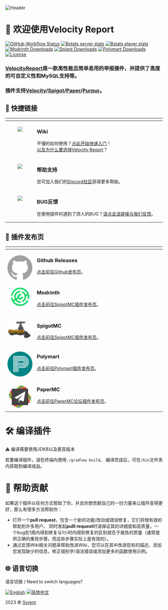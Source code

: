 ![Header](https://capsule-render.vercel.app/api?type=Waving&color=timeGradient&height=200&animation=fadeIn&section=header&text=Velocity%20Report&fontSize=65)

# 👋 欢迎使用Velocity Report

<!-- Data Statistics / 数据统计 -->
[![GitHub Workflow Status](https://img.shields.io/github/actions/workflow/status/Syrent/VelocityReport/maven.yml?color=%2300B4DB&style=flat-square&logo=github)](https://github.com/Syrent/VelocityReport/actions)
[![Bstats server stats](https://img.shields.io/bstats/servers/16576?color=%2300B4DB&style=flat-square&logo=serverless&logoColor=white)](https://bstats.org/plugin/bukkit/VelocityReport/16576)
[![Bstats player stats](https://img.shields.io/bstats/players/16576?color=%2300B4DB&style=flat-square&logo=odnoklassniki&logoColor=white)](https://bstats.org/plugin/bukkit/VelocityReport/16576)
[![Modrinth Downloads](https://img.shields.io/modrinth/dt/mqGjZEIE?label=Modrinth&color=blue&style=flat-square&logo=modrinth&logoColor=white)](https://modrinth.com/plugin/velocityreport)
[![Spigot Downloads](https://img.shields.io/spiget/downloads/105378?label=Spigot&color=blue&style=flat-square&logo=docusign&logoColor=white)](https://www.spigotmc.org/resources/105378)
[![Polymart Downloads](https://img.shields.io/polymart/downloads/2896?label=Polymart&color=blue&style=flat-square&logo=docusign&logoColor=white)](https://polymart.org/resource/2896)
[![License](https://img.shields.io/badge/GPL%20V3-blue?label=License&style=flat-square)](https://github.com/Syrent/VelocityReport/blob/master/LICENSE)

### [VelocityReport]是一款高性能且简单易用的举报插件，并提供了高度的可自定义性和MySQL支持等。

### 插件支持[Velocity]/[Spigot]/[Paper]/[Purpur]。

<table>
<thead>
<tr>
<th width="2000" colspan="2">
</th>
<h2>🧭 快捷链接</h2>
</tr>
</thead>
<tbody>
<tr>
  <td width="80" align="center" valign="top">
    <br>
    <a href="https://github.com/Syrent/VelocityReport/wiki"><img src="..//images/icon/bookmark.svg"></a>
  </td>
  <td valign="top">
    <h3>Wiki</h3>
    <p>
      不懂的如何使用？<a href="https://github.com/Syrent/VelocityReport/wiki">点此开始快速入门</a>！
    <br>
      <a href="https://github.com/Syrent/VelocityReport/wiki/Why-VelocityReport">以及为什么要选择Velocity Reoprt</a>？
    </p>
  </td>
</tr>
  <td width="80" align="center" valign="top">
    <br>
    <a href="https://discord.gg/VZk2XU3kFg"><img src="../images/icon/support.svg"></a>
  </td>
  <td>
    <h3>帮助支持</h3>
    <p>
      您可加入我们的<a href="https://discord.gg/VZk2XU3kFg">Discord社区</a>获得更多帮助。
    </p>
  </td>
</tr>
<tr>
  <td width="80" align="center" valign="top">
    <br>
    <a href="https://github.com/Syrent/VelocityReport/issues"><img src="../images/icon/bug.svg"></a>
  </td>
  <td>
    <h3>BUG反馈</h3>
    <p>
      在使用插件时遇到了烦人的BUG？<a href="https://github.com/Syrent/VelocityReport/issues">请点击该链接与我们反馈</a>。
    </p>
  </td>
</tr>
</tbody>
</table>

<table>
<thead>
<tr>
<th width="2000" colspan="2">
</th>
<h2>🚀 插件发布页</h2>
</tr>
</thead>
<tbody>
<tr>
  <td width="80" align="center" valign="top">
    <br>
    <a href="https://github.com/Syrent/VelocityReport/releases"><img src="../images/logo/github-mark.svg"></a>
  </td>
  <td valign="top">
    <h3>Github Releases</h3>
    <p>
      <a href="https://github.com/Syrent/VelocityReport/releases">点击前往Github发布页</a>。
    </p>
  </td>
</tr>
<tr>
  <td width="80" align="center" valign="top">
    <br>
    <a href="https://modrinth.com/plugin/velocityreport"><img src="../images/logo/modrinth.svg"></a>
  </td>
  <td valign="top">
    <h3>Modrinth</h3>
    <p>
      <a href="https://modrinth.com/plugin/velocityreport">点击前往SpigotMC插件发布页</a>。
    </p>
  </td>
</tr>
<tr>
  <td width="80" align="center" valign="top">
    <br>
    <a href="https://www.spigotmc.org/resources/91842"><img src="../images/logo/spigotmc.png"></a>
  </td>
  <td valign="top">
    <h3>SpigotMC</h3>
    <p>
      <a href="https://www.spigotmc.org/resources/91842">点击前往SpigotMC插件发布页</a>。
    </p>
  </td>
</tr>
<tr>
  <td width="80" align="center" valign="top">
    <br>
    <a href="https://polymart.org/resource/2896"><img src="../images/logo/polymart.png"></a>
  </td>
  <td valign="top">
    <h3>Polymart</h3>
    <p>
      <a href="https://polymart.org/resource/2896">点击前往Polymart插件发布页</a>。
    </p>
  </td>
</tr>
<tr>
  <td width="80" align="center" valign="top">
    <br>
    <a href="https://forums.papermc.io/threads/515"><img src="../images/logo/papermc-logo.png"></a>
  </td>
  <td valign="top">
    <h3>PaperMC</h3>
    <p>
      <a href="https://forums.papermc.io/threads/515">点击前往PaperMC论坛插件发布页</a>。
    </p>
  </td>
</tr>
</tbody>
</table>

# 🛠 编译插件
⚠ 编译需要使用JDK8以及更高版本

若要编译插件，请在终端内使用`./gradlew build`。 
编译完成后，可在`/bin`文件夹内获取到编译成品。   

# 🍪 帮助贡献
如果这个插件以任何方式帮助了你，并且你想贡献自己的一份力量来让插件变得更好，那么有很多方法帮助你：

* 打开一个**pull request**，包含一个新的功能/改动或错误修复，它们将很有效的帮助到许多用户。
同时发起**pulll request**时请保证其的详细度和高质量，一个bug在1周内得到修复与1小时内得到修复的区别就在于报告的质量（通常提供正确的重现步骤，而这些步骤实际上是有效的）。
* 通过反馈Wiki相关问题来帮助改进Wiki，您可以在其中改进现有的描述，添加您发现缺少的信息，修正错别字/语法错误或添加更多的函数使用示例。

## 🌐 语言切换

语言切换 / Need to switch languages?

[![English](https://img.shields.io/badge/English-Click%20me-purple?style=flat-square)](https://github.com/Syrent/VelocityReport/blob/master/README.md)
[![简体中文](https://img.shields.io/badge/简体中文-Click%20me-purple?style=flat-square)](https://github.com/Syrent/VelocityReport/blob/master/blob/zh-hans/README.md)


2023 © [Syrent](https://github.com/Syrent)

<!-- URL LIST -->
[Spigot]: https://www.spigotmc.org
[Paper]: https://papermc.io
[Purpur]: https://purpurmc.org
[Velocity]: https://velocitypowered.com
[VelocityReport]: https://github.com/Syrent/VelocityReport

<!-- Rev1.0 Designed by chencu5958 -->
<!-- SVG icons from svgrepo.com -->